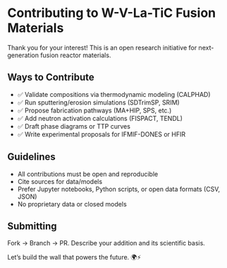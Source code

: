 # Contributing to W-V-La-TiC Fusion Materials

Thank you for your interest! This is an open research initiative for next-generation fusion reactor materials.

## Ways to Contribute

- ✅ Validate compositions via thermodynamic modeling (CALPHAD)
- ✅ Run sputtering/erosion simulations (SDTrimSP, SRIM)
- ✅ Propose fabrication pathways (MA+HIP, SPS, etc.)
- ✅ Add neutron activation calculations (FISPACT, TENDL)
- ✅ Draft phase diagrams or TTP curves
- ✅ Write experimental proposals for IFMIF-DONES or HFIR

## Guidelines

- All contributions must be open and reproducible
- Cite sources for data/models
- Prefer Jupyter notebooks, Python scripts, or open data formats (CSV, JSON)
- No proprietary data or closed models

## Submitting

Fork → Branch → PR. Describe your addition and its scientific basis.

Let’s build the wall that powers the future. 🌍⚡
